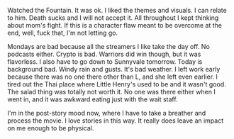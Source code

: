 Watched the Fountain. It was ok. I liked the themes and visuals. I can relate to him. Death sucks and I will not accept it. All throughout I kept thinking about mom's fight. If this is a character flaw meant to be overcome at the end, well, fuck that, I'm not letting go.

Mondays are bad because all the streamers I like take the day off. No podcasts either. Crypto is bad. Warriors did win though, but it was flavorless. I also have to go down to Sunnyvale tomorrow. Today is background bad. Windy rain and gusts. It's bad weather. I left work early because there was no one there other than L, and she left even earlier. I tired out the Thai place where Little Henry's used to be and it wasn't good. The salad thing was totally not worth it. No one was there either when I went in, and it was awkward eating just with the wait staff.

I'm in the post-story mood now, where I have to take a breather and process the movie. I love stories in this way. It really does leave an impact on me enough to be physical.
